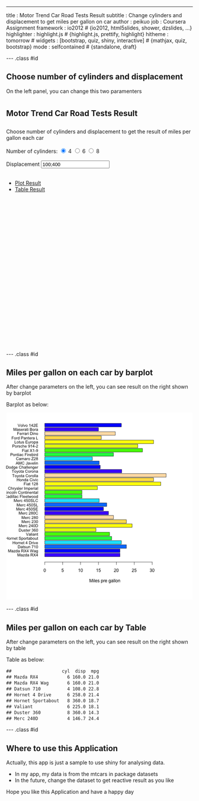 ---
title       : Motor Trend Car Road Tests Result
subtitle    : Change cylinders and displacement to get miles per gallon on car
author      : peikuo
job         : Coursera Assignment
framework   : io2012        # {io2012, html5slides, shower, dzslides, ...}
highlighter : highlight.js  # {highlight.js, prettify, highlight}
hitheme     : tomorrow      # 
widgets     : [bootstrap, quiz, shiny, interactive]            # {mathjax, quiz, bootstrap}
mode        : selfcontained # {standalone, draft}

--- .class #id 

## Choose number of cylinders and displacement
On the left panel, you can change this two paramenters

<div class="row-fluid">
  <div class="container-fluid">
    <h2 style="padding: 10px 0px;">Motor Trend Car Road Tests Result</h2>
    <div class="row-fluid">
      <div class="span4">
        <form class="well">
          Choose number of cylinders and displacement to get the result of miles per gallon each car
          <br/>
          <br/>
          <div id="cyl" class="control-group shiny-input-radiogroup">
            <label class="control-label" for="cyl">Number of cylinders:</label>
            <label class="radio">
              <input type="radio" name="cyl" id="cyl1" value="4" checked="checked"/>
              <span>4</span>
            </label>
            <label class="radio">
              <input type="radio" name="cyl" id="cyl2" value="6"/>
              <span>6</span>
            </label>
            <label class="radio">
              <input type="radio" name="cyl" id="cyl3" value="8"/>
              <span>8</span>
            </label>
          </div>
          <br/>
          <div>
            <label class="control-label" for="range">Displacement</label>
            <input id="range" type="slider" name="range" value="100;400" class="jslider" data-from="60" data-to="500" data-step="1" data-skin="plastic" data-round="FALSE" data-locale="us" data-format="#,##0.#####" data-smooth="FALSE"/>
          </div>
          <br/>
        </form>
      </div>
      <div class="span8">
        <div class="tabbable tabs-above">
          <ul class="nav nav-tabs">
            <li class="active">
              <a href="#tab-2707-1" data-toggle="tab">Plot Result</a>
            </li>
            <li>
              <a href="#tab-2707-2" data-toggle="tab">Table Result</a>
            </li>
          </ul>
          <div class="tab-content">
            <div class="tab-pane active" id="tab-2707-1">
              <div id="plot" class="shiny-plot-output" style="width: 100% ; height: 400px"></div>
            </div>
            <div class="tab-pane" id="tab-2707-2">
              <div id="table" class="shiny-html-output"></div>
            </div>
          </div>
        </div>
      </div>
    </div>
  </div>
</div>

--- .class #id 

## Miles per gallon on each car by barplot
After change parameters on the left, you can see result on the right shown by barplot

Barplot as below:

![plot of chunk unnamed-chunk-2](assets/fig/unnamed-chunk-2.png) 

--- .class #id 

## Miles per gallon on each car by Table
After change parameters on the left, you can see result on the right shown by table

Table as below:

```
##                   cyl  disp  mpg
## Mazda RX4           6 160.0 21.0
## Mazda RX4 Wag       6 160.0 21.0
## Datsun 710          4 108.0 22.8
## Hornet 4 Drive      6 258.0 21.4
## Hornet Sportabout   8 360.0 18.7
## Valiant             6 225.0 18.1
## Duster 360          8 360.0 14.3
## Merc 240D           4 146.7 24.4
```

--- .class #id 
## Where to use this Application

Actually, this app is just a sample to use shiny for analysing data.
* In my app, my data is from the mtcars in package datasets
* In the future, change the dataset to get reactive result as you like

Hope you like this Application and have a happy day
